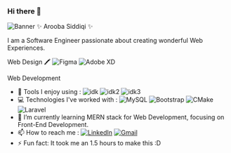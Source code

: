 ### Hi there 👋
![Banner](https://www.canva.com/design/DAE7ngcOiyA/qaD15pHODD111JkY60AiMQ/view?utm_content=DAE7ngcOiyA&utm_campaign=designshare&utm_medium=link&utm_source=publishsharelink)
✨ Arooba Siddiqi ✨ 

I am a Software Engineer passionate about creating wonderful Web Experiences.

Web Design 🖍 ![Figma]("https://img.shields.io/badge/Figma-F24E1E?style=for-the-badge&logo=figma&logoColor")   ![Adobe XD]("https://img.shields.io/badge/Adobe%20XD-470137?style=for-the-badge&logo=Adobe%20XD&logoColor=#FF61F6")

Web Development
- 🔧 Tools I enjoy using : ![idk]("https://camo.githubusercontent.com/800291c600c833067b8b56b8c8d6f05960375e30e2723e10da8f14a88ae3771d/68747470733a2f2f7777772e766563746f726c6f676f2e7a6f6e652f6c6f676f732f6769746875622f6769746875622d69636f6e2e737667")   ![idk2]("https://camo.githubusercontent.com/fbfcb9e3dc648adc93bef37c718db16c52f617ad055a26de6dc3c21865c3321d/68747470733a2f2f7777772e766563746f726c6f676f2e7a6f6e652f6c6f676f732f6769742d73636d2f6769742d73636d2d69636f6e2e737667")   ![idk3]("https://camo.githubusercontent.com/9f1816fe8f44878d77803324ce8e3e1c4d2afc4e3f167b237e93848d3597d4fc/68747470733a2f2f75706c6f61642e77696b696d656469612e6f72672f77696b6970656469612f636f6d6d6f6e732f7468756d622f392f39612f56697375616c5f53747564696f5f436f64655f312e33355f69636f6e2e7376672f3130323470782d56697375616c5f53747564696f5f436f64655f312e33355f69636f6e2e7376672e706e67")
- 💻 Technologies I've worked with : ![MySQL](https://img.shields.io/badge/MySQL-005C84?style=for-the-badge&logo=mysql&logoColor=white)   ![Bootstrap](https://img.shields.io/badge/Bootstrap-563D7C?style=for-the-badge&logo=bootstrap&logoColor=white)   ![CMake](https://img.shields.io/badge/CMake-064F8C?style=for-the-badge&logo=cmake&logoColor=white)   ![Laravel](https://img.shields.io/badge/Laravel-FF2D20?style=for-the-badge&logo=laravel&logoColor=white)
- 🌱 I’m currently learning MERN stack for Web Development, focusing on Front-End Development.
- 📫 How to reach me : [![LinkedIn](https://img.shields.io/badge/LinkedIn-0077B5?style=for-the-badge&logo=linkedin&logoColor=white)](https://www.linkedin.com/in/arooba-siddiqi/) [![Gmail](https://img.shields.io/badge/Gmail-D14836?style=for-the-badge&logo=gmail&logoColor=white)](mailto:aroobasiddiqi01@gmail.com)
- ⚡ Fun fact: It took me an 1.5 hours to make this :D
